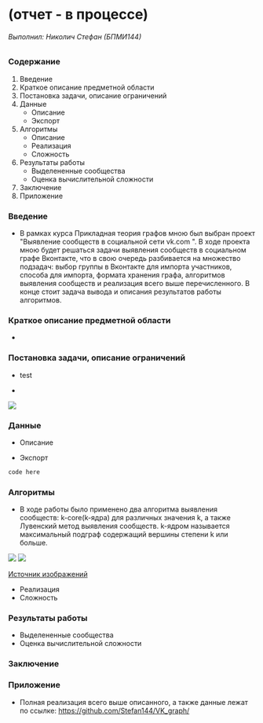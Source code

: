 # (отчет - в процессе)

###### Выполнил: Николич Стефан (БПМИ144)
 
 
### Содержание
 
1. Введение
2. Краткое описание предметной области
3. Постановка задачи, описание ограничений
5. Данные
    * Описание
    * Экспорт
6. Алгоритмы
    * Описание
    * Реализация
    * Сложность
7. Результаты работы
    * Выделененные сообщества
    * Оценка вычислительной сложности
8. Заключение 
9. Приложение

### Введение

* В рамках курса Прикладная теория графов мною был выбран проект "Выявление сообществ в социальной сети vk.com ". В ходе проекта мною будет решаться задачи выявления сообществ в социальном графе Вконтакте, что в свою очередь разбивается на множество подзадач: выбор группы в Вконтакте для импорта участников, способа для импорта, формата хранения графа, алгоритмов выявления сообществ и реализация всего выше перечисленного. В конце стоит задача вывода и описания результатов работы алгоритмов.


### Краткое описание предметной области
* 

### Постановка задачи, описание ограничений
* test

* 
![](url)



### Данные
* Описание

* Экспорт
 ```python
code here
```
### Алгоритмы
* В ходе работы было применено два алгоритма выявления сообществ: k-core(k-ядра) для различных значения k, а также Лувенский метод выявления сообществ. k-ядром называется максимальный подграф содержащий вершины степени k или больше.

![](https://imgur.com/a/JblvB)
![](https://imgur.com/a/PYIMm)

[Источник изображений](http://www.dislab.org/GraphHPC-2016/slides/GraphHPC-2016_9_Klimov_Graphical-parallel-programming-on-the-example-of-detecting-communities-in-graphs_ru.pdf)
* Реализация
* Сложность
### Результаты работы
* Выделененные сообщества
* Оценка вычислительной сложности

### Заключение

### Приложение
* Полная реализация всего выше описанного, а также данные лежат по ссылке:
https://github.com/Stefan144/VK_graph/

